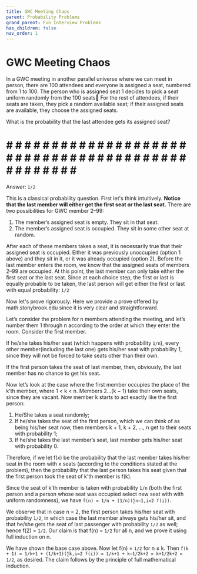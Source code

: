```yaml
---
title: GWC Meeting Chaos
parent: Probability Problems
grand_parent: Fun Interview Problems
has_children: false
nav_order: 1
---
```


# GWC Meeting Chaos

In a GWC meeting in another parallel universe where we can meet in person, there are 100 attendees and everyone is assigned a seat,
numbered from 1 to 100. The person who is assigned seat 1 decides to pick a seat uniform randomly from the 100 seats🤯 For the rest of attendees,
if their seats are taken, they pick a random available seat; if their assigned seats are available, they choose the assigned seats.

What is the probability that the last attendee gets its assigned seat?


# # # # # # # # # # # # # # # # # # # # # # # # # # # # # # # # # # # # # # # # # # # # # # # # # # 



Answer: `1/2`

This is a classical probability question. First let's think intuitively.
**Notice that the last member will either get the first seat or the last seat.** There are two possibilities for GWC member 2–99:
1. The member’s assigned seat is empty. They sit in that seat.
2. The member’s assigned seat is occupied. They sit in some other seat at random.

After each of these members takes a seat, it is necessarily true that their assigned seat is occupied. Either it was previously unoccupied (option 1 above) and they sit in it, or it was already occupied (option 2).
Before the last member enters the room, we know that the assigned seats of members 2–99 are occupied. At this point, the last member can only take either the first seat or the last seat. Since at each choice step, the first or last is equally probable to be taken, the last person will get either the first or last with equal probability: `1/2`


Now let's prove rigorously. Here we provide a prove offered by math.stonybrook.edu since it is very clear and straightforward.

Let’s consider the problem for n members attending the meeting, and let’s number them 1 through n according to the order at which they enter the 
room. Consider the first member. 

If he/she takes his/her seat (which happens with probability `1/n`), every other member(including the last one) gets his/her seat with probability 1, since they will not be forced to take seats other than their own. 

If the first person takes the seat of last member, then, obviously, the last member has no chance to get his seat. 

Now let’s look at the case where the first member occupies the place of the k’th member, where 1 < k < n. Members 2...(k − 1) take their
own seats, since they are vacant. Now member k starts to act exactly like the first person:
1. He/She takes a seat randomly;
2. If he/she takes the seat of the first person, which we can think of as being his/her seat now, then
members k + 1, k + 2, ..., n get to their seats with probability 1;
3. If he/she takes the last member’s seat, last member gets his/her seat with probability 0.

Therefore, if we let f(x) be the probability that the last member takes his/her seat in the room with x seats (according to the conditions stated at the problem), then the probability that the last person takes his seat given that the first person took the seat of k’th member is f(k).

Since the seat of k’th member is taken with probability `1/n` (both the first person and a person whose seat was occupied select new seat with with uniform randomness), we have `f(n) = 1/n + (1/n)(∑n−1,i=2 f(i))`.

We observe that in case n = 2, the first person takes his/her seat with probability `1/2`, in which case the last member always gets his/her sit, and that he/she gets the seat of last passenger with probability `1/2` as well; hence f(2) = `1/2`. Our claim is that f(n) = `1/2` for all n, and we prove it using full induction on n. 

We have shown the base case above. Now let f(n) = `1/2` for n ≤ k. Then `f(k + 1) = 1/k+1 + (1/k+1)(∑k,i=2 f(i)) = 1/k+1 + k−1/2k+2 = k+1/2k+2 = 1/2`, as desired. The claim follows by the principle of full mathematical induction.
